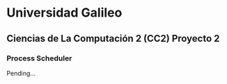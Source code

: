# Universidad Galileo
## Ciencias de La Computación 2 (CC2) Proyecto 2
### Process Scheduler

Pending...
